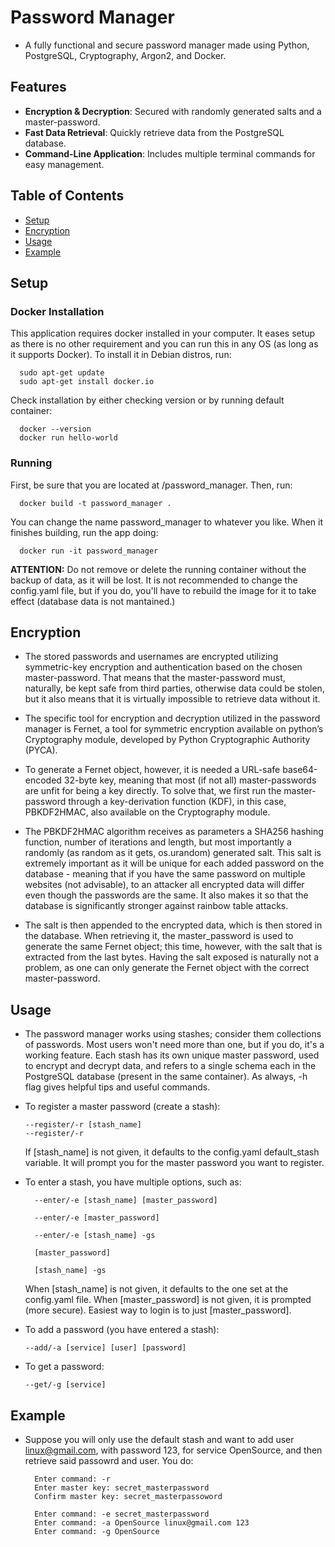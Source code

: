 # Password Manager

- A fully functional and secure password manager made using Python, PostgreSQL, Cryptography, Argon2, and Docker.

## Features

- **Encryption & Decryption**: Secured with randomly generated salts and a master-password.
- **Fast Data Retrieval**: Quickly retrieve data from the PostgreSQL database.
- **Command-Line Application**: Includes multiple terminal commands for easy management.

## Table of Contents

- [Setup](#setup)
- [Encryption](#encryption)
- [Usage](#usage)
- [Example](#example)

## Setup

### Docker Installation
This application requires docker installed in your computer. It eases setup as there is no other requirement and you can run this in any OS (as long as it supports Docker). To install it in Debian distros, run: 

      sudo apt-get update
      sudo apt-get install docker.io

Check installation by either checking version or by running default container:

      docker --version
      docker run hello-world

### Running

First, be sure that you are located at /password_manager. Then, run:

      docker build -t password_manager .

You can change the name password_manager to whatever you like. When it finishes building, run the app doing:

      docker run -it password_manager

**ATTENTION:** Do not remove or delete the running container without the backup of data, as it will be lost. It is not recommended to change the config.yaml file, but if you do, you'll have to rebuild the image for it to take effect (database data is not mantained.)

## Encryption

- The stored passwords and usernames are encrypted utilizing symmetric-key encryption and authentication based on the chosen master-password. That means that the master-password must, naturally, be kept safe from third parties, otherwise data could be stolen, but it also means that it is virtually impossible to retrieve data without it.

- The specific tool for encryption and decryption utilized in the password manager is Fernet, a tool for symmetric encryption available on python’s Cryptography module, developed by Python Cryptographic Authority (PYCA).

- To generate a Fernet object, however, it is needed a URL-safe base64-encoded 32-byte key, meaning that most (if not all) master-passwords are unfit for being a key directly. To solve that, we first run the master-password through a key-derivation function (KDF), in this case, PBKDF2HMAC, also available on the Cryptography module.

- The PBKDF2HMAC algorithm receives as parameters a SHA256 hashing function, number of iterations and length, but most importantly a randomly (as random as it gets, os.urandom) generated salt. This salt is extremely important as it will be unique for each added password on the database - meaning that if you have the same password on multiple websites (not advisable), to an attacker all encrypted data will differ even though the passwords are the same. It also makes it so that the database is significantly stronger against rainbow table attacks.

- The salt is then appended to the encrypted data, which is then stored in the database. When retrieving it, the master_password is used to generate the same Fernet object; this time, however, with the salt that is extracted from the last bytes. Having the salt exposed is naturally not a problem, as one can only generate the Fernet object with the correct master-password.

## Usage

- The password manager works using stashes; consider them collections of passwords. Most users won't need more than one, but if you do, it's a working feature. Each stash has its own unique master password, used to encrypt and decrypt data, and refers to a single schema each in the PostgreSQL database (present in the same container). As always, -h flag gives helpful tips and useful commands.

- To register a master password (create a stash):

      --register/-r [stash_name]
      --register/-r
    If [stash_name] is not given, it defaults to the config.yaml default_stash variable. It will prompt you for the master password you want to register.

- To enter a stash, you have multiple options, such as:

        --enter/-e [stash_name] [master_password]

        --enter/-e [master_password]

        --enter/-e [stash_name] -gs

        [master_password]
        
        [stash_name] -gs

    When [stash_name] is not given, it defaults to the one set at the config.yaml file. When [master_password] is not given, it is prompted (more secure). Easiest way to login is to just [master_password].
- To add a password (you have entered a stash):

      --add/-a [service] [user] [password] 

- To get a password:

      --get/-g [service]

## Example
- Suppose you will only use the default stash and want to add user linux@gmail.com, with password 123, for service OpenSource, and then retrieve said passowrd and user. You do:

        Enter command: -r
        Enter master key: secret_masterpassword
        Confirm master key: secret_masterpassoword

        Enter command: -e secret_masterpassword
        Enter command: -a OpenSource linux@gmail.com 123
        Enter command: -g OpenSource
